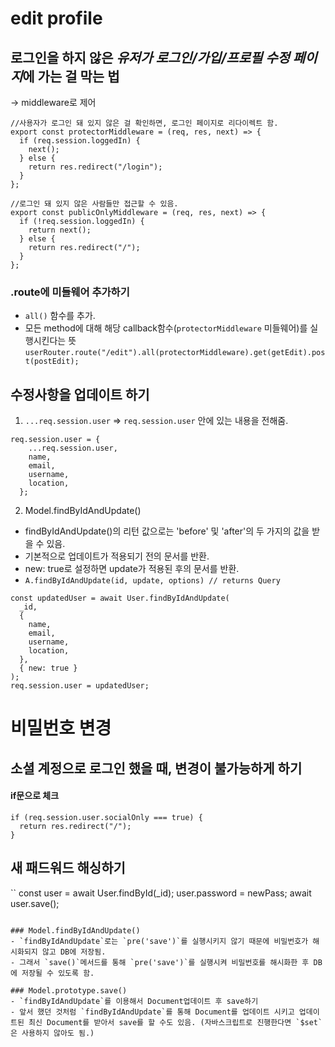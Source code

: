 # edit profile

## 로그인을 하지 않은 *유저가 로그인/가입/프로필 수정 페이지*에 가는 걸 막는 법
-> middleware로 제어
```
//사용자가 로그인 돼 있지 않은 걸 확인하면, 로그인 페이지로 리다이렉트 함.
export const protectorMiddleware = (req, res, next) => {
  if (req.session.loggedIn) {
    next();
  } else {
    return res.redirect("/login");
  }
};

//로그인 돼 있지 않은 사람들만 접근할 수 있음.
export const publicOnlyMiddleware = (req, res, next) => {
  if (!req.session.loggedIn) {
    return next();
  } else {
    return res.redirect("/");
  }
};
```

### .route에 미들웨어 추가하기
- `all()` 함수를 추가.
- 모든 method에 대해 해당 callback함수(`protectorMiddleware` 미들웨어)를 실행시킨다는 뜻
`userRouter.route("/edit").all(protectorMiddleware).get(getEdit).post(postEdit);`

## 수정사항을 업데이트 하기
1. `...req.session.user` => `req.session.user` 안에 있는 내용을 전해줌.
```
req.session.user = {
    ...req.session.user,
    name,
    email,
    username,
    location,
  };
```

2. Model.findByIdAndUpdate()
- findByIdAndUpdate()의 리턴 값으로는 'before' 및 'after'의 두 가지의 값을 받을 수 있음.
- 기본적으로 업데이트가 적용되기 전의 문서를 반환.
- new: true로 설정하면 update가 적용된 후의 문서를 반환.
- `A.findByIdAndUpdate(id, update, options) // returns Query`
```
const updatedUser = await User.findByIdAndUpdate(
  _id,
  {
    name,
    email,
    username,
    location,
  },
  { new: true }
);
req.session.user = updatedUser;
```


# 비밀번호 변경

## 소셜 계정으로 로그인 했을 때, 변경이 불가능하게 하기
#### if문으로 체크
```
if (req.session.user.socialOnly === true) {
  return res.redirect("/");
}
```

## 새 패드워드 해싱하기
``
const user = await User.findById(_id);
user.password = newPass;
await user.save();
```

### Model.findByIdAndUpdate()
- `findByIdAndUpdate`로는 `pre('save')`를 실행시키지 않기 때문에 비밀번호가 해시화되지 않고 DB에 저장됨.
- 그래서 `save()`메서드를 통해 `pre('save')`를 실행시켜 비밀번호를 해시화한 후 DB에 저장될 수 있도록 함.

### Model.prototype.save()
- `findByIdAndUpdate`를 이용해서 Document업데이트 후 save하기
- 앞서 했던 것처럼 `findByIdAndUpdate`를 통해 Document를 업데이트 시키고 업데이트된 최신 Document를 받아서 save를 할 수도 있음. (자바스크립트로 진행한다면 `$set`은 사용하지 않아도 됨.)
